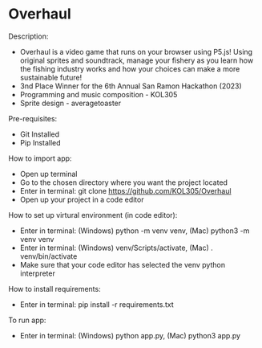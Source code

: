# Overhaul
Description:
- Overhaul is a video game that runs on your browser using P5.js! Using original sprites and soundtrack, manage your fishery as you learn how the fishing industry works and how your choices can make a more sustainable future!
- 3nd Place Winner for the 6th Annual San Ramon Hackathon (2023)
- Programming and music composition - KOL305
- Sprite design - averagetoaster

Pre-requisites:
- Git Installed
- Pip Installed

How to import app:
- Open up terminal
- Go to the chosen directory where you want the project located
- Enter in terminal: git clone https://github.com/KOL305/Overhaul
- Open up your project in a code editor

How to set up virtural environment (in code editor):
- Enter in terminal: (Windows) python -m venv venv, (Mac) python3 -m venv venv
- Enter in terminal: (Windows) venv/Scripts/activate, (Mac) . venv/bin/activate
- Make sure that your code editor has selected the venv python interpreter

How to install requirements:
- Enter in terminal: pip install -r requirements.txt

To run app:
- Enter in terminal: (Windows) python app.py, (Mac) python3 app.py
